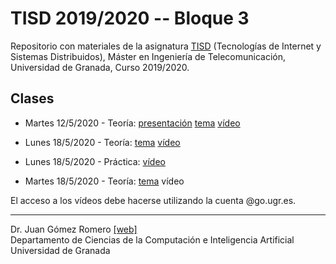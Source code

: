 # TISD 2019/2020 -- Bloque 3
Repositorio con materiales de la asignatura [TISD](https://masteres.ugr.es/telecomunicacion/pages/info_academica/guias_docentes_2019_2020/tecnologiasdeinternetysistemasdistribuidos) (Tecnologías de Internet y Sistemas Distribuidos), Máster en Ingeniería de Telecomunicación, Universidad de Granada, Curso 2019/2020.

## Clases

- Martes 12/5/2020 - Teoría: [presentación](https://github.com/jgromero/tisd2020/blob/master/teor%C3%ADa/Presentaci%C3%B3n.pdf) [tema](https://github.com/jgromero/tisd2020/blob/master/teor%C3%ADa/Sistemas%20de%20acceso%20a%20la%20informaci%C3%B3n%20en%20Internet%20I.pdf) [vídeo](https://drive.google.com/file/d/1eSG-jrni9kSpgNMVlGz6PzQC3Z8rqbAD/view?usp=sharing) 

- Lunes 18/5/2020 - Teoría: [tema](https://github.com/jgromero/tisd2020/blob/master/teor%C3%ADa/Sistemas%20de%20acceso%20a%20la%20informaci%C3%B3n%20en%20Internet%20I.pdf) [vídeo](https://drive.google.com/file/d/1PLQOfUwiDIr3i7bguvL5fbn1uYJMZPPk/view?usp=sharing)

- Lunes 18/5/2020 - Práctica: [vídeo](https://drive.google.com/open?id=1-wV-UE1IAnxcEiYfYi0FLiUOIvinVEVm) 

- Martes 18/5/2020 - Teoría:  [tema](https://github.com/jgromero/tisd2020/blob/master/teor%C3%ADa/Sistemas%20de%20acceso%20a%20la%20informaci%C3%B3n%20en%20Internet%20I.pdf) vídeo

El acceso a los vídeos debe hacerse utilizando la cuenta @go.ugr.es.

<hr/>

Dr. Juan Gómez Romero [[web]](http://decsai.ugr.es/~jgomez) </br>
Departamento de Ciencias de la Computación e Inteligencia Artificial </br>
Universidad de Granada </br>